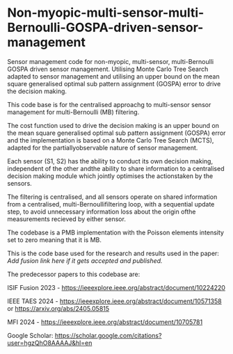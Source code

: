 # Non-myopic-multi-sensor-multi-Bernoulli-GOSPA-driven-sensor-management
Sensor management code for non-myopic, multi-sensor, multi-Bernoulli GOSPA driven sensor management. Utilising Monte Carlo Tree Search adapted to sensor management and utilising an upper bound on the mean square generalised optimal sub pattern assignment (GOSPA) error to drive the decision making.

This code base is for the centralised approachg to multi-sensor sensor management for multi-Bernoulli (MB) filtering.

The cost function used to drive the decision making is an upper bound on the mean square generalised optimal sub pattern assignment (GOSPA) error and the implementation is based on a Monte Carlo Tree Search (MCTS), adapted for the partiallyobservable nature of sensor management.

Each sensor (S1, S2) has the ability to conduct its own decision making, independent of the other andthe ability to share information to a centralised decision making module which jointly optimises the actionstaken by the sensors.

The filtering is centralised, and all sensors operate on shared information from a centralised, multi-Bernoullifiltering loop, with a sequential update step, to avoid unnecessary information loss about the origin ofthe measurements recieved by either sensor.

The codebase is a PMB implementation with the Poisson elements intensity set to zero meaning that it is MB.

This is the code base used for the research and results used in the paper: *Add fusion link here if it gets accepted and published.*





The predecessor papers to this codebase are: 

ISIF Fusion 2023 - https://ieeexplore.ieee.org/abstract/document/10224220

IEEE TAES 2024 - https://ieeexplore.ieee.org/abstract/document/10571358 or https://arxiv.org/abs/2405.05815

MFI 2024 - https://ieeexplore.ieee.org/abstract/document/10705781

Google Scholar:  https://scholar.google.com/citations?user=hgzQhO8AAAAJ&hl=en
